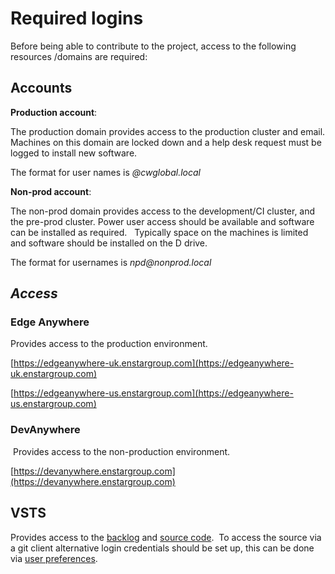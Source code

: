 # Required logins

Before being able to contribute to the project, access to the following resources /domains are required:

## Accounts

**Production account**:  

The production domain provides access to the production cluster and email. Machines on this domain are locked down and a help desk request must be logged to install new software.

The format for user names is _<lastname><initial>@cwglobal.local_

**Non-prod account**: 

The non-prod domain provides access to the development/CI cluster, and the pre-prod cluster. Power user access should be available and software can be installed as required.   Typically space on the machines is limited and software should be installed on the D drive. 

The format for usernames is _npd<initial><lastname>@nonprod.local_

## _Access_

### Edge Anywhere

Provides access to the production environment.

[https://edgeanywhere-uk.enstargroup.com](https://edgeanywhere-uk.enstargroup.com)

[https://edgeanywhere-us.enstargroup.com](https://edgeanywhere-us.enstargroup.com)

### DevAnywhere

 Provides access to the non-production environment.

[https://devanywhere.enstargroup.com](https://devanywhere.enstargroup.com)

## VSTS

Provides access to the [backlog](https://enstargroup.visualstudio.com/GlobalDataHub/_backlogs) and [source code](https://enstargroup.visualstudio.com/_git/GlobalDataHub).  To access the source via a git client alternative login credentials should be set up, this can be done via [user preferences](https://enstargroup.visualstudio.com/_details/security/altcreds).